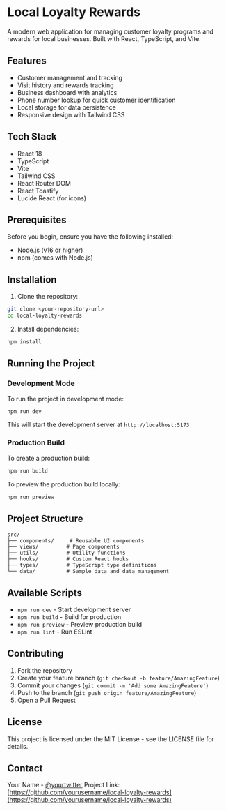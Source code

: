 # Local Loyalty Rewards

A modern web application for managing customer loyalty programs and rewards for local businesses. Built with React, TypeScript, and Vite.

## Features

- Customer management and tracking
- Visit history and rewards tracking
- Business dashboard with analytics
- Phone number lookup for quick customer identification
- Local storage for data persistence
- Responsive design with Tailwind CSS

## Tech Stack

- React 18
- TypeScript
- Vite
- Tailwind CSS
- React Router DOM
- React Toastify
- Lucide React (for icons)

## Prerequisites

Before you begin, ensure you have the following installed:
- Node.js (v16 or higher)
- npm (comes with Node.js)

## Installation

1. Clone the repository:
```bash
git clone <your-repository-url>
cd local-loyalty-rewards
```

2. Install dependencies:
```bash
npm install
```

## Running the Project

### Development Mode

To run the project in development mode:

```bash
npm run dev
```

This will start the development server at `http://localhost:5173`

### Production Build

To create a production build:

```bash
npm run build
```

To preview the production build locally:

```bash
npm run preview
```

## Project Structure

```
src/
├── components/     # Reusable UI components
├── views/         # Page components
├── utils/         # Utility functions
├── hooks/         # Custom React hooks
├── types/         # TypeScript type definitions
└── data/          # Sample data and data management
```

## Available Scripts

- `npm run dev` - Start development server
- `npm run build` - Build for production
- `npm run preview` - Preview production build
- `npm run lint` - Run ESLint

## Contributing

1. Fork the repository
2. Create your feature branch (`git checkout -b feature/AmazingFeature`)
3. Commit your changes (`git commit -m 'Add some AmazingFeature'`)
4. Push to the branch (`git push origin feature/AmazingFeature`)
5. Open a Pull Request

## License

This project is licensed under the MIT License - see the LICENSE file for details.

## Contact

Your Name - [@yourtwitter](https://twitter.com/yourtwitter)
Project Link: [https://github.com/yourusername/local-loyalty-rewards](https://github.com/yourusername/local-loyalty-rewards) 